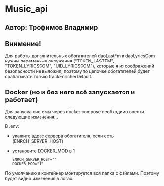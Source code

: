 #  Music_api #
## Автор: Трофимов Владимир ##

## Внимение! ##
Для работы дополнительных обогатителей daoLastFm и daoLyricsCom нужны переменные окружения ("TOKEN_LASTFM", "TOKEN_LYRICSCOM", "UID_LYRICSCOM"), которые я из соображений безопасности не выложил, поэтому по цепочке обогатителей будет срабатывать только trackEnricherDefault.

## Docker (но и без него всё запускается и работает) ##
Для запуска системы через docker-compose необходимо внести следующие изменения...

В .env: 
- укажите адрес сервера обогатителя, если есть (ENRCH_SERVER_HOST)
- установите DOCKER_MOD в 1

    ```
    ENRCH_SERVER_HOST=""
    DOCKER_MOD="1"
    ```

По умолчанию в контейнер монтируется вся папка с файлами. Поэтому будет видно изменения в логах.
